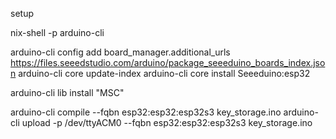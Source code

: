 setup

nix-shell -p arduino-cli 

arduino-cli config add board_manager.additional_urls https://files.seeedstudio.com/arduino/package_seeeduino_boards_index.json
arduino-cli core update-index
arduino-cli core install Seeeduino:esp32

arduino-cli lib install "MSC"

arduino-cli compile --fqbn esp32:esp32:esp32s3 key_storage.ino 
arduino-cli upload -p /dev/ttyACM0 --fqbn esp32:esp32:esp32s3 key_storage.ino 
